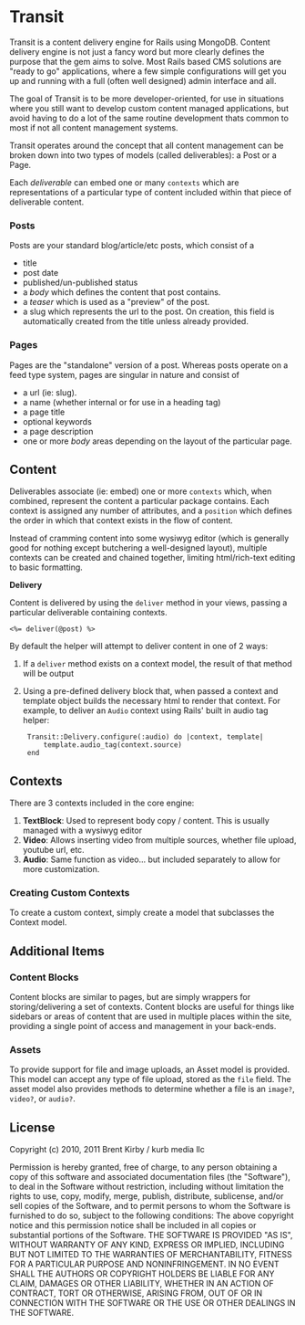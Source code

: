 # Transit

Transit is a content delivery engine for Rails using MongoDB. Content delivery engine is not just a fancy word but more clearly defines the purpose 
that the gem aims to solve. Most Rails based CMS solutions are "ready to go" applications, where a few simple configurations will get you up and running with 
a full (often well designed) admin interface and all.

The goal of Transit is to be more developer-oriented, for use in situations where you still want to develop custom content managed applications, but avoid 
having to do a lot of the same routine development thats common to most if not all content management systems.

Transit operates around the concept that all content management can be broken down into two types of models (called deliverables): a Post or a Page. 

Each *deliverable*  can embed one or many `contexts` which are representations of a particular type of content included within that piece of deliverable content.

### Posts

Posts are your standard blog/article/etc posts, which consist of a 
* title
* post date
* published/un-published status
* a *body* which defines the content that post contains.
* a *teaser* which is used as a "preview" of the post.
* a slug which represents the url to the post. On creation, this field is automatically created from the title unless already provided.

### Pages

Pages are the "standalone" version of a post. Whereas posts operate on a feed type system, pages are singular in nature and consist of
* a url (ie: slug).
* a name (whether internal or for use in a heading tag)
* a page title
* optional keywords
* a page description
* one or more *body* areas depending on the layout of the particular page.

Content
-------

Deliverables associate (ie: embed) one or more `contexts` which, when combined, represent the content a particular package contains. Each context is assigned 
any number of attributes, and a `position` which defines the order in which that context exists in the flow of content.

Instead of cramming content into some wysiwyg editor (which is generally good for nothing except butchering a well-designed layout), 
multiple contexts can be created and chained together, limiting html/rich-text editing to basic formatting.

**Delivery**

Content is delivered by using the `deliver` method in your views, passing a particular deliverable containing contexts.

	<%= deliver(@post) %>
	
By default the helper will attempt to deliver content in one of 2 ways:

1. If a `deliver` method exists on a context model, the result of that method will be output
2. Using a pre-defined delivery block that, when passed a context and template object builds the necessary html to render that context. For example, to deliver an `Audio`
   context using Rails' built in audio tag helper:

		Transit::Delivery.configure(:audio) do |context, template|
			template.audio_tag(context.source)
		end
	
Contexts
-------

There are 3 contexts included in the core engine:

1. **TextBlock**: Used to represent body copy / content. This is usually managed with a wysiwyg editor
2. **Video**: Allows inserting video from multiple sources, whether file upload, youtube url, etc.
3. **Audio**: Same function as video... but included separately to allow for more customization.

### Creating Custom Contexts

To create a custom context, simply create a model that subclasses the Context model. 

Additional Items
-------

### Content Blocks

Content blocks are similar to pages, but are simply wrappers for storing/delivering a set of contexts. Content blocks are useful for things like 
sidebars or areas of content that are used in multiple places within the site, providing a single point of access and management in your back-ends.

### Assets

To provide support for file and image uploads, an Asset model is provided. This model can accept any type of file upload, stored as the `file` field. 
The asset model also provides methods to determine whether a file is an `image?`, `video?`, or `audio?`. 

License
-------

Copyright (c) 2010, 2011 Brent Kirby / kurb media llc

Permission is hereby granted, free of charge, to any person obtaining a copy of this software and associated documentation files (the "Software"), to deal in the Software without restriction, including without limitation the rights to use, copy, modify, merge, publish, distribute, sublicense, and/or sell copies of the Software, and to permit persons to whom the Software is furnished to do so, subject to the following conditions:
The above copyright notice and this permission notice shall be included in all copies or substantial portions of the Software.
THE SOFTWARE IS PROVIDED "AS IS", WITHOUT WARRANTY OF ANY KIND, EXPRESS OR IMPLIED, INCLUDING BUT NOT LIMITED TO THE WARRANTIES OF MERCHANTABILITY, FITNESS FOR A PARTICULAR PURPOSE AND NONINFRINGEMENT. IN NO EVENT SHALL THE AUTHORS OR COPYRIGHT HOLDERS BE LIABLE FOR ANY CLAIM, DAMAGES OR OTHER LIABILITY, WHETHER IN AN ACTION OF CONTRACT, TORT OR OTHERWISE, ARISING FROM, OUT OF OR IN CONNECTION WITH THE SOFTWARE OR THE USE OR OTHER DEALINGS IN THE SOFTWARE.


